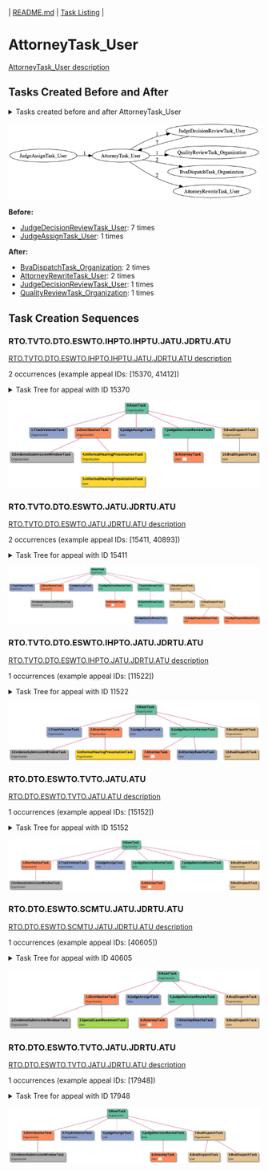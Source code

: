 | [README.md](/README.md) | [Task Listing](tasklist.md) |

# AttorneyTask_User

[AttorneyTask_User description](../descr/AttorneyTask_User.md)

## Tasks Created Before and After

<details><summary>Tasks created before and after AttorneyTask_User</summary>

```
digraph G {
rankdir="LR";
"AttorneyTask_User" -> "JudgeDecisionReviewTask_User" [label=1]
"AttorneyTask_User" -> "QualityReviewTask_Organization" [label=1]
"AttorneyTask_User" -> "BvaDispatchTask_Organization" [label=2]
"JudgeDecisionReviewTask_User" -> "AttorneyTask_User" [label=7]
"JudgeAssignTask_User" -> "AttorneyTask_User" [label=1]
"AttorneyTask_User" -> "AttorneyRewriteTask_User" [label=2]
}
```
</details>

![AttorneyTask_User](dot/AttorneyTask_User.dot.png)

**Before:**

   * [JudgeDecisionReviewTask_User](JudgeDecisionReviewTask_User.md): 7 times
   * [JudgeAssignTask_User](JudgeAssignTask_User.md): 1 times

**After:**

   * [BvaDispatchTask_Organization](BvaDispatchTask_Organization.md): 2 times
   * [AttorneyRewriteTask_User](AttorneyRewriteTask_User.md): 2 times
   * [JudgeDecisionReviewTask_User](JudgeDecisionReviewTask_User.md): 1 times
   * [QualityReviewTask_Organization](QualityReviewTask_Organization.md): 1 times

## Task Creation Sequences

### RTO.TVTO.DTO.ESWTO.IHPTO.IHPTU.JATU.JDRTU.ATU

[RTO.TVTO.DTO.ESWTO.IHPTO.IHPTU.JATU.JDRTU.ATU description](../descr/RTO.TVTO.DTO.ESWTO.IHPTO.IHPTU.JATU.JDRTU.ATU.md)

2 occurrences (example appeal IDs: [15370, 41412])

<details><summary>Task Tree for appeal with ID 15370</summary>

```
@startuml
skinparam {
  ObjectBorderColor #555
  ObjectBorderThickness 0
  ObjectFontStyle bold
  ObjectFontSize 14
  ObjectAttributeFontColor #333
  ObjectAttributeFontSize 12
}
  object 0.RootTask #66c2a5 {
Organization
}
  object 1.TrackVeteranTask #8da0cb {
Organization
}
  object 2.DistributionTask #fc8d62 {
Organization
}
  object 3.EvidenceSubmissionWindowTask #b3b3b3 {
Organization
}
  object 4.InformalHearingPresentationTask #ffd92f {
Organization
}
  object 5.InformalHearingPresentationTask #ffd92f {
User
}
  object 6.JudgeAssignTask #8da0cb {
User
}
  object 7.JudgeDecisionReviewTask #66c2a5 {
User
}
  object 8.AttorneyTask #fc8d62 {
User  <back:white>    </back>
}
  object 9.BvaDispatchTask #e5c494 {
Organization
}
  object 10.BvaDispatchTask #e5c494 {
User
}
0.RootTask -- 1.TrackVeteranTask
0.RootTask -- 2.DistributionTask
2.DistributionTask -- 3.EvidenceSubmissionWindowTask
2.DistributionTask -- 4.InformalHearingPresentationTask
4.InformalHearingPresentationTask -- 5.InformalHearingPresentationTask
0.RootTask -- 6.JudgeAssignTask
0.RootTask -- 7.JudgeDecisionReviewTask
7.JudgeDecisionReviewTask -- 8.AttorneyTask
0.RootTask -- 9.BvaDispatchTask
9.BvaDispatchTask -- 10.BvaDispatchTask
@enduml
```
</details>

![RTO.TVTO.DTO.ESWTO.IHPTO.IHPTU.JATU.JDRTU.ATU-15370](uml/RTO.TVTO.DTO.ESWTO.IHPTO.IHPTU.JATU.JDRTU.ATU-15370.png)

### RTO.TVTO.DTO.ESWTO.JATU.JDRTU.ATU

[RTO.TVTO.DTO.ESWTO.JATU.JDRTU.ATU description](../descr/RTO.TVTO.DTO.ESWTO.JATU.JDRTU.ATU.md)

2 occurrences (example appeal IDs: [15411, 40893])

<details><summary>Task Tree for appeal with ID 15411</summary>

```
@startuml
skinparam {
  ObjectBorderColor #555
  ObjectBorderThickness 0
  ObjectFontStyle bold
  ObjectFontSize 14
  ObjectAttributeFontColor #333
  ObjectAttributeFontSize 12
}
  object 0.RootTask #66c2a5 {
Organization
}
  object 1.TrackVeteranTask #8da0cb {
Organization
}
  object 2.DistributionTask #fc8d62 {
Organization
}
  object 3.EvidenceSubmissionWindowTask #b3b3b3 {
Organization
}
  object 4.JudgeAssignTask #8da0cb {
User
}
  object 5.JudgeDecisionReviewTask #66c2a5 {
User
}
  object 6.AttorneyTask #fc8d62 {
User  <back:white>    </back>
}
  object 7.QualityReviewTask #fc8d62 {
Organization
}
  object 8.QualityReviewTask #fc8d62 {
User
}
  object 9.JudgeQualityReviewTask #ffd92f {
User
}
  object 10.BvaDispatchTask #e5c494 {
Organization
}
  object 11.BvaDispatchTask #e5c494 {
User
}
  object 12.BvaDispatchTask #e5c494 {
User
}
  object 13.JudgeDispatchReturnTask #fc8d62 {
User
}
  object 14.JudgeDispatchReturnTask #fc8d62 {
User
}
0.RootTask -- 1.TrackVeteranTask
0.RootTask -- 2.DistributionTask
2.DistributionTask -- 3.EvidenceSubmissionWindowTask
0.RootTask -- 4.JudgeAssignTask
0.RootTask -- 5.JudgeDecisionReviewTask
5.JudgeDecisionReviewTask -- 6.AttorneyTask
0.RootTask -- 7.QualityReviewTask
7.QualityReviewTask -- 8.QualityReviewTask
8.QualityReviewTask -- 9.JudgeQualityReviewTask
0.RootTask -- 10.BvaDispatchTask
10.BvaDispatchTask -- 11.BvaDispatchTask
10.BvaDispatchTask -- 12.BvaDispatchTask
12.BvaDispatchTask -- 13.JudgeDispatchReturnTask
12.BvaDispatchTask -- 14.JudgeDispatchReturnTask
@enduml
```
</details>

![RTO.TVTO.DTO.ESWTO.JATU.JDRTU.ATU-15411](uml/RTO.TVTO.DTO.ESWTO.JATU.JDRTU.ATU-15411.png)

### RTO.TVTO.DTO.ESWTO.IHPTO.JATU.JDRTU.ATU

[RTO.TVTO.DTO.ESWTO.IHPTO.JATU.JDRTU.ATU description](../descr/RTO.TVTO.DTO.ESWTO.IHPTO.JATU.JDRTU.ATU.md)

1 occurrences (example appeal IDs: [11522])

<details><summary>Task Tree for appeal with ID 11522</summary>

```
@startuml
skinparam {
  ObjectBorderColor #555
  ObjectBorderThickness 0
  ObjectFontStyle bold
  ObjectFontSize 14
  ObjectAttributeFontColor #333
  ObjectAttributeFontSize 12
}
  object 0.RootTask #66c2a5 {
Organization
}
  object 1.TrackVeteranTask #8da0cb {
Organization
}
  object 2.DistributionTask #fc8d62 {
Organization
}
  object 3.EvidenceSubmissionWindowTask #b3b3b3 {
Organization
}
  object 4.InformalHearingPresentationTask #ffd92f {
Organization
}
  object 5.JudgeAssignTask #8da0cb {
User
}
  object 6.JudgeDecisionReviewTask #66c2a5 {
User
}
  object 7.AttorneyTask #fc8d62 {
User  <back:white>    </back>
}
  object 8.AttorneyRewriteTask #8da0cb {
User
}
  object 9.BvaDispatchTask #e5c494 {
Organization
}
  object 10.BvaDispatchTask #e5c494 {
User
}
0.RootTask -- 1.TrackVeteranTask
0.RootTask -- 2.DistributionTask
2.DistributionTask -- 3.EvidenceSubmissionWindowTask
2.DistributionTask -- 4.InformalHearingPresentationTask
0.RootTask -- 5.JudgeAssignTask
0.RootTask -- 6.JudgeDecisionReviewTask
6.JudgeDecisionReviewTask -- 7.AttorneyTask
6.JudgeDecisionReviewTask -- 8.AttorneyRewriteTask
0.RootTask -- 9.BvaDispatchTask
9.BvaDispatchTask -- 10.BvaDispatchTask
@enduml
```
</details>

![RTO.TVTO.DTO.ESWTO.IHPTO.JATU.JDRTU.ATU-11522](uml/RTO.TVTO.DTO.ESWTO.IHPTO.JATU.JDRTU.ATU-11522.png)

### RTO.DTO.ESWTO.TVTO.JATU.ATU

[RTO.DTO.ESWTO.TVTO.JATU.ATU description](../descr/RTO.DTO.ESWTO.TVTO.JATU.ATU.md)

1 occurrences (example appeal IDs: [15152])

<details><summary>Task Tree for appeal with ID 15152</summary>

```
@startuml
skinparam {
  ObjectBorderColor #555
  ObjectBorderThickness 0
  ObjectFontStyle bold
  ObjectFontSize 14
  ObjectAttributeFontColor #333
  ObjectAttributeFontSize 12
}
  object 0.RootTask #66c2a5 {
Organization
}
  object 1.DistributionTask #fc8d62 {
Organization
}
  object 2.EvidenceSubmissionWindowTask #b3b3b3 {
Organization
}
  object 3.TrackVeteranTask #8da0cb {
Organization
}
  object 4.JudgeAssignTask #8da0cb {
User
}
  object 5.JudgeDecisionReviewTask #66c2a5 {
User
}
  object 6.AttorneyTask #fc8d62 {
User  <back:white>    </back>
}
  object 7.JudgeDecisionReviewTask #66c2a5 {
User
}
  object 8.BvaDispatchTask #e5c494 {
Organization
}
  object 9.BvaDispatchTask #e5c494 {
User
}
0.RootTask -- 1.DistributionTask
1.DistributionTask -- 2.EvidenceSubmissionWindowTask
0.RootTask -- 3.TrackVeteranTask
0.RootTask -- 4.JudgeAssignTask
0.RootTask -- 5.JudgeDecisionReviewTask
5.JudgeDecisionReviewTask -- 6.AttorneyTask
0.RootTask -- 7.JudgeDecisionReviewTask
0.RootTask -- 8.BvaDispatchTask
8.BvaDispatchTask -- 9.BvaDispatchTask
@enduml
```
</details>

![RTO.DTO.ESWTO.TVTO.JATU.ATU-15152](uml/RTO.DTO.ESWTO.TVTO.JATU.ATU-15152.png)

### RTO.DTO.ESWTO.SCMTU.JATU.JDRTU.ATU

[RTO.DTO.ESWTO.SCMTU.JATU.JDRTU.ATU description](../descr/RTO.DTO.ESWTO.SCMTU.JATU.JDRTU.ATU.md)

1 occurrences (example appeal IDs: [40605])

<details><summary>Task Tree for appeal with ID 40605</summary>

```
@startuml
skinparam {
  ObjectBorderColor #555
  ObjectBorderThickness 0
  ObjectFontStyle bold
  ObjectFontSize 14
  ObjectAttributeFontColor #333
  ObjectAttributeFontSize 12
}
  object 0.RootTask #66c2a5 {
Organization
}
  object 1.DistributionTask #fc8d62 {
Organization
}
  object 2.EvidenceSubmissionWindowTask #b3b3b3 {
Organization
}
  object 3.SpecialCaseMovementTask #66c2a5 {
User
}
  object 4.JudgeAssignTask #8da0cb {
User
}
  object 5.JudgeDecisionReviewTask #66c2a5 {
User
}
  object 6.AttorneyTask #fc8d62 {
User  <back:white>    </back>
}
  object 7.AttorneyRewriteTask #8da0cb {
User
}
  object 8.BvaDispatchTask #e5c494 {
Organization
}
  object 9.BvaDispatchTask #e5c494 {
User
}
0.RootTask -- 1.DistributionTask
1.DistributionTask -- 2.EvidenceSubmissionWindowTask
1.DistributionTask -- 3.SpecialCaseMovementTask
0.RootTask -- 4.JudgeAssignTask
0.RootTask -- 5.JudgeDecisionReviewTask
5.JudgeDecisionReviewTask -- 6.AttorneyTask
5.JudgeDecisionReviewTask -- 7.AttorneyRewriteTask
0.RootTask -- 8.BvaDispatchTask
8.BvaDispatchTask -- 9.BvaDispatchTask
@enduml
```
</details>

![RTO.DTO.ESWTO.SCMTU.JATU.JDRTU.ATU-40605](uml/RTO.DTO.ESWTO.SCMTU.JATU.JDRTU.ATU-40605.png)

### RTO.DTO.ESWTO.TVTO.JATU.JDRTU.ATU

[RTO.DTO.ESWTO.TVTO.JATU.JDRTU.ATU description](../descr/RTO.DTO.ESWTO.TVTO.JATU.JDRTU.ATU.md)

1 occurrences (example appeal IDs: [17948])

<details><summary>Task Tree for appeal with ID 17948</summary>

```
@startuml
skinparam {
  ObjectBorderColor #555
  ObjectBorderThickness 0
  ObjectFontStyle bold
  ObjectFontSize 14
  ObjectAttributeFontColor #333
  ObjectAttributeFontSize 12
}
  object 0.RootTask #66c2a5 {
Organization
}
  object 1.DistributionTask #fc8d62 {
Organization
}
  object 2.EvidenceSubmissionWindowTask #b3b3b3 {
Organization
}
  object 3.TrackVeteranTask #8da0cb {
Organization
}
  object 4.JudgeAssignTask #8da0cb {
User
}
  object 5.JudgeDecisionReviewTask #66c2a5 {
User
}
  object 6.AttorneyTask #fc8d62 {
User  <back:white>    </back>
}
  object 7.BvaDispatchTask #e5c494 {
Organization
}
  object 8.BvaDispatchTask #e5c494 {
User
}
  object 9.BvaDispatchTask #e5c494 {
User
}
0.RootTask -- 1.DistributionTask
1.DistributionTask -- 2.EvidenceSubmissionWindowTask
0.RootTask -- 3.TrackVeteranTask
0.RootTask -- 4.JudgeAssignTask
0.RootTask -- 5.JudgeDecisionReviewTask
5.JudgeDecisionReviewTask -- 6.AttorneyTask
0.RootTask -- 7.BvaDispatchTask
7.BvaDispatchTask -- 8.BvaDispatchTask
7.BvaDispatchTask -- 9.BvaDispatchTask
@enduml
```
</details>

![RTO.DTO.ESWTO.TVTO.JATU.JDRTU.ATU-17948](uml/RTO.DTO.ESWTO.TVTO.JATU.JDRTU.ATU-17948.png)

